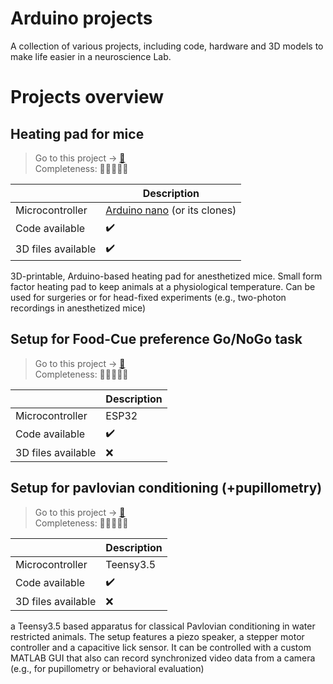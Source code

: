 # Arduino projects
A collection of various projects, including code, hardware and 3D models to make life easier in a neuroscience Lab.

# Projects overview

## Heating pad for mice 
> Go to this project -> [:link:](https://github.com/LeonardoLupori/arduinoProjects/tree/main/mouseHeatingPad)  
> Completeness: :yellow_heart::yellow_heart::yellow_heart::yellow_heart::white_heart:

||Description|
|---|---|
|Microcontroller|[Arduino nano](https://store.arduino.cc/products/arduino-nano) (or its clones)|
|Code available|:heavy_check_mark:|
|3D files available|:heavy_check_mark:|

3D-printable, Arduino-based heating pad for anesthetized mice. Small form factor heating pad to keep animals at a physiological temperature. Can be used for surgeries or for head-fixed experiments (e.g., two-photon recordings in anesthetized mice)

## Setup for Food-Cue preference Go/NoGo task
> Go to this project -> [:link:](https://github.com/LeonardoLupori/arduinoProjects/tree/main/foodCuePreference)  
> Completeness: :yellow_heart::yellow_heart::white_heart::white_heart::white_heart:

||Description|
|---|---|
|Microcontroller|ESP32|
|Code available|:heavy_check_mark:|
|3D files available|:x:|

## Setup for pavlovian conditioning (+pupillometry)
> Go to this project -> [:link:](https://github.com/LeonardoLupori/arduinoProjects/tree/main/cuedConditioning)  
> Completeness: :yellow_heart::yellow_heart::white_heart::white_heart::white_heart:

||Description|
|---|---|
|Microcontroller|Teensy3.5|
|Code available|:heavy_check_mark:|
|3D files available|:x:|

a Teensy3.5 based apparatus for classical Pavlovian conditioning in water restricted animals. The setup features a piezo speaker, a  stepper motor controller and a capacitive lick sensor.
It can be controlled with a custom MATLAB GUI that also can record synchronized video data from a camera (e.g., for pupillometry or behavioral evaluation)
